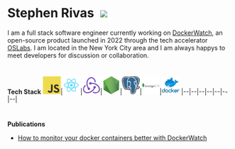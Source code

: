 <h1>Stephen Rivas&nbsp;&nbsp;<a target="_blank" href="https://linkedin.com/in/stephenpharmd"><img width="30px" src="https://upload.wikimedia.org/wikipedia/commons/c/ca/LinkedIn_logo_initials.png?20140125013055"/></a></h1>

I am a full stack software engineer currently working on <a href="https://github.com/oslabs-beta/docker-watch-app">DockerWatch</a>, an open-source product launched in 2022 through the tech accelerator <a href="https://github.com/open-source-labs">OSLabs</a>. I am located in the New York City area and I am always happys to meet developers for discussion or collaboration.
<h1></h1>

**Tech Stack**
<img alt="JS" title="JavaScript" width="40px" src="https://raw.githubusercontent.com/github/explore/master/topics/javascript/javascript.png">|<img title="React" alt="React" width="40px" src="https://raw.githubusercontent.com/github/explore/master/topics/react/react.png">|<img alt="Redux" title="Redux" width="40px" src="https://raw.githubusercontent.com/github/explore/master/topics/redux/redux.png">|<img alt="NodeJS" title="NodeJS" width="40px" src="https://raw.githubusercontent.com/github/explore/master/topics/nodejs/nodejs.png">|<img title="postgresql" alt="postgresql" width="40px" src="https://raw.githubusercontent.com/github/explore/master/topics/postgresql/postgresql.png"/>|<img alt="mongodb" title="mongodb" width="40px" src="https://raw.githubusercontent.com/github/explore/master/topics/mongodb/mongodb.png">|<img alt="Docker" title="Docker" width="40px" src="https://raw.githubusercontent.com/github/explore/master/topics/docker/docker.png">
|--|--|--|--|--|--|--|
<h1></h1>

**Publications**
- <a href="https://medium.com/@Stephenpharmd/how-to-monitor-your-docker-containers-better-with-dockerwatch-d8a30dbfa7b4">How to monitor your docker containers better with DockerWatch</a>
<h1></h1>
<!--
**stephenpharmd/stephenpharmd** is a ✨ _special_ ✨ repository because its `README.md` (this file) appears on your GitHub profile.

Here are some ideas to get you started:

- 🔭 I’m currently working on ...
- 🌱 I’m currently learning ...
- 👯 I’m looking to collaborate on ...
- 🤔 I’m looking for help with ...
- 💬 Ask me about ...
- 📫 How to reach me: ...
- 😄 Pronouns: ...
- ⚡ Fun fact: ...
-->
